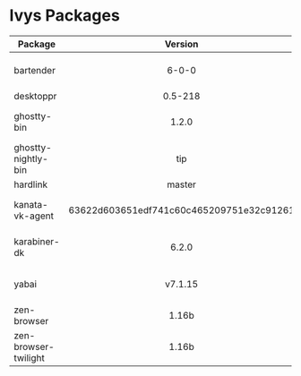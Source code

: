 # Ivys Packages
| Package   |      Version      |  platforms |
|-----------|:-----------------:|-----------:|
| bartender |  6-0-0 | x86_64-darwin,aarch64-darwin |
| desktoppr |  0.5-218 | aarch64-darwin |
| ghostty-bin |  1.2.0 | x86_64-darwin,aarch64-darwin |
| ghostty-nightly-bin |  tip | x86_64-darwin,aarch64-darwin |
| hardlink |  master | aarch64-darwin |
| kanata-vk-agent |  63622d603651edf741c60c465209751e32c91261 | x86_64-darwin,aarch64-darwin |
| karabiner-dk |  6.2.0 | x86_64-darwin,aarch64-darwin |
| yabai |  v7.1.15 | aarch64-darwin,x86_64-darwin |
| zen-browser |  1.16b | aarch64-darwin |
| zen-browser-twilight |  1.16b | aarch64-darwin |


